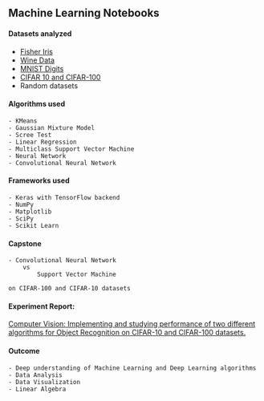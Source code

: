 ## **Machine Learning Notebooks**

#### **Datasets analyzed**

- [Fisher Iris](https://archive.ics.uci.edu/dataset/53/iris)
- [Wine Data](https://archive.ics.uci.edu/dataset/109/wine)
- [MNIST Digits](https://www.tensorflow.org/datasets/catalog/mnist)
- [CIFAR 10 and CIFAR-100](https://www.cs.toronto.edu/%7Ekriz/cifar.html)
- Random datasets

#### **Algorithms used**

	- KMeans
	- Gaussian Mixture Model
	- Scree Test
	- Linear Regression
	- Multiclass Support Vector Machine
	- Neural Network
	- Convolutional Neural Network

#### **Frameworks used**

	- Keras with TensorFlow backend
	- NumPy
	- Matplotlib
	- SciPy
	- Scikit Learn

#### **Capstone**

	- Convolutional Neural Network 
		vs 
			Support Vector Machine

	on CIFAR-100 and CIFAR-10 datasets

#### Experiment Report:
[Computer Vision: Implementing and studying performance of two different algorithms for Object Recognition on CIFAR-10 and CIFAR-100 datasets.](http://dx.doi.org/10.13140/RG.2.2.29830.34881)

#### **Outcome**
	- Deep understanding of Machine Learning and Deep Learning algorithms
	- Data Analysis
	- Data Visualization
	- Linear Algebra
